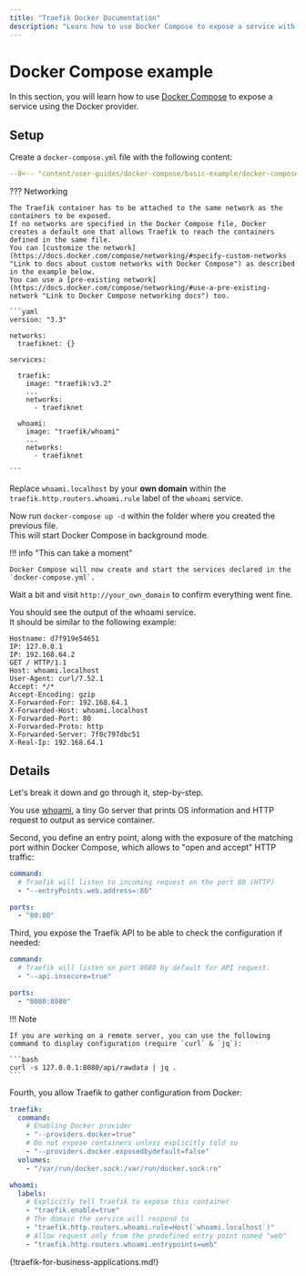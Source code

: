 ```yaml
---
title: "Traefik Docker Documentation"
description: "Learn how to use Docker Compose to expose a service with Traefik Proxy."
---
```


# Docker Compose example

In this section, you will learn how to use [Docker Compose](https://docs.docker.com/compose/ "Link to Docker Compose") to expose a service using the Docker provider.

## Setup

Create a `docker-compose.yml` file with the following content:

```yaml
--8<-- "content/user-guides/docker-compose/basic-example/docker-compose.yml"
```

??? Networking

    The Traefik container has to be attached to the same network as the containers to be exposed.
    If no networks are specified in the Docker Compose file, Docker creates a default one that allows Traefik to reach the containers defined in the same file.
    You can [customize the network](https://docs.docker.com/compose/networking/#specify-custom-networks "Link to docs about custom networks with Docker Compose") as described in the example below.
    You can use a [pre-existing network](https://docs.docker.com/compose/networking/#use-a-pre-existing-network "Link to Docker Compose networking docs") too.

    ```yaml
    version: "3.3"

    networks:
      traefiknet: {}

    services:

      traefik:
        image: "traefik:v3.2"
        ...
        networks:
          - traefiknet

      whoami:
        image: "traefik/whoami"
        ...
        networks:
          - traefiknet

    ```

Replace `whoami.localhost` by your **own domain** within the `traefik.http.routers.whoami.rule` label of the `whoami` service.

Now run `docker-compose up -d` within the folder where you created the previous file.  
This will start Docker Compose in background mode.

!!! info "This can take a moment"

    Docker Compose will now create and start the services declared in the `docker-compose.yml`.

Wait a bit and visit `http://your_own_domain` to confirm everything went fine.

You should see the output of the whoami service.  
It should be similar to the following example:

```text
Hostname: d7f919e54651
IP: 127.0.0.1
IP: 192.168.64.2
GET / HTTP/1.1
Host: whoami.localhost
User-Agent: curl/7.52.1
Accept: */*
Accept-Encoding: gzip
X-Forwarded-For: 192.168.64.1
X-Forwarded-Host: whoami.localhost
X-Forwarded-Port: 80
X-Forwarded-Proto: http
X-Forwarded-Server: 7f0c797dbc51
X-Real-Ip: 192.168.64.1
```

## Details

Let's break it down and go through it, step-by-step.

You use [whoami](https://github.com/traefik/whoami "Link to the GitHub repo of whoami"), a tiny Go server that prints OS information and HTTP request to output as service container.

Second, you define an entry point, along with the exposure of the matching port within Docker Compose, which allows to "open and accept" HTTP traffic:

```yaml
command:
  # Traefik will listen to incoming request on the port 80 (HTTP)
  - "--entryPoints.web.address=:80"

ports:
  - "80:80"
```

Third, you expose the Traefik API to be able to check the configuration if needed:

```yaml
command:
  # Traefik will listen on port 8080 by default for API request.
  - "--api.insecure=true"

ports:
  - "8080:8080"
```

!!! Note

    If you are working on a remote server, you can use the following command to display configuration (require `curl` & `jq`):

    ```bash
    curl -s 127.0.0.1:8080/api/rawdata | jq .
    ```

Fourth, you allow Traefik to gather configuration from Docker:

```yaml
traefik:
  command:
    # Enabling Docker provider
    - "--providers.docker=true"
    # Do not expose containers unless explicitly told so
    - "--providers.docker.exposedbydefault=false"
  volumes:
    - "/var/run/docker.sock:/var/run/docker.sock:ro"

whoami:
  labels:
    # Explicitly tell Traefik to expose this container
    - "traefik.enable=true"
    # The domain the service will respond to
    - "traefik.http.routers.whoami.rule=Host(`whoami.localhost`)"
    # Allow request only from the predefined entry point named "web"
    - "traefik.http.routers.whoami.entrypoints=web"
```

{!traefik-for-business-applications.md!}
